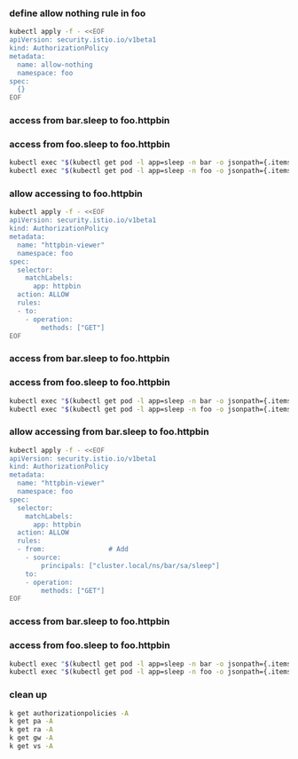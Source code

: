 ### define allow nothing rule in foo
```Bash
kubectl apply -f - <<EOF
apiVersion: security.istio.io/v1beta1
kind: AuthorizationPolicy
metadata:
  name: allow-nothing
  namespace: foo
spec:
  {}
EOF
```
### access from bar.sleep to foo.httpbin
### access from foo.sleep to foo.httpbin
```Bash
kubectl exec "$(kubectl get pod -l app=sleep -n bar -o jsonpath={.items..metadata.name})" -c sleep -n bar -- curl http://httpbin.foo:8000/headers
kubectl exec "$(kubectl get pod -l app=sleep -n foo -o jsonpath={.items..metadata.name})" -c sleep -n foo -- curl http://httpbin.foo:8000/headers
```
### allow accessing to foo.httpbin
```Bash
kubectl apply -f - <<EOF
apiVersion: security.istio.io/v1beta1
kind: AuthorizationPolicy
metadata:
  name: "httpbin-viewer"
  namespace: foo
spec:
  selector:
    matchLabels:
      app: httpbin
  action: ALLOW
  rules:
  - to:
    - operation:
        methods: ["GET"]
EOF
```
### access from bar.sleep to foo.httpbin
### access from foo.sleep to foo.httpbin
```Bash
kubectl exec "$(kubectl get pod -l app=sleep -n bar -o jsonpath={.items..metadata.name})" -c sleep -n bar -- curl http://httpbin.foo:8000/headers
kubectl exec "$(kubectl get pod -l app=sleep -n foo -o jsonpath={.items..metadata.name})" -c sleep -n foo -- curl http://httpbin.foo:8000/headers
```

### allow accessing from bar.sleep to foo.httpbin
```Bash
kubectl apply -f - <<EOF
apiVersion: security.istio.io/v1beta1
kind: AuthorizationPolicy
metadata:
  name: "httpbin-viewer"
  namespace: foo
spec:
  selector:
    matchLabels:
      app: httpbin
  action: ALLOW
  rules:
  - from:                # Add
    - source:
        principals: ["cluster.local/ns/bar/sa/sleep"]
    to:
    - operation:
        methods: ["GET"]
EOF
```
### access from bar.sleep to foo.httpbin
### access from foo.sleep to foo.httpbin
```Bash
kubectl exec "$(kubectl get pod -l app=sleep -n bar -o jsonpath={.items..metadata.name})" -c sleep -n bar -- curl http://httpbin.foo:8000/headers
kubectl exec "$(kubectl get pod -l app=sleep -n foo -o jsonpath={.items..metadata.name})" -c sleep -n foo -- curl http://httpbin.foo:8000/headers
```
### clean up
```Bash
k get authorizationpolicies -A
k get pa -A
k get ra -A
k get gw -A
k get vs -A
```
